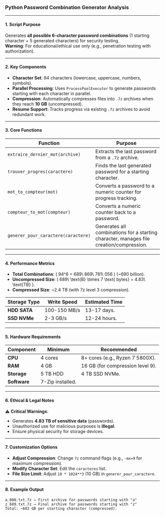 ### **Python Password Combination Generator Analysis**

---

#### **1. Script Purpose**  
Generates **all possible 6-character password combinations** (1 starting character + 5 generated characters) for security testing.  
**Warning**: For educational/ethical use only (e.g., penetration testing with authorization).

---

#### **2. Key Components**
- **Character Set**: 94 characters (lowercase, uppercase, numbers, symbols).  
- **Parallel Processing**: Uses `ProcessPoolExecutor` to generate passwords starting with each character in parallel.  
- **Compression**: Automatically compresses files into `.7z` archives when they reach **10 GB** (uncompressed).  
- **Resume Support**: Tracks progress via existing `.7z` archives to avoid redundant work.

---

#### **3. Core Functions**
| Function | Purpose |
|----------|---------|
| `extraire_dernier_mot(archive)` | Extracts the last password from a `.7z` archive. |
| `trouver_progres(caractere)` | Finds the last generated password for a starting character. |
| `mot_to_compteur(mot)` | Converts a password to a numeric counter for progress tracking. |
| `compteur_to_mot(compteur)` | Converts a numeric counter back to a password. |
| `generer_pour_caractere(caractere)` | Generates all combinations for a starting character, manages file creation/compression. |

---

#### **4. Performance Metrics**
- **Total Combinations**: \( 94^6 = 689\ 869\ 781\ 056 \) (~690 billion).  
- **Uncompressed Size**: \( 689\ \text{B} \times 7 \text{ bytes} = 4.83\ \text{TB} \).  
- **Compressed Size**: ~2.4 TB (with 7z level 3 compression).  

| Storage Type | Write Speed | Estimated Time |
|--------------|-------------|----------------|
| **HDD SATA** | 100-150 MB/s | 13-17 days. |
| **SSD NVMe** | 2-3 GB/s | 12-24 hours. |

---

#### **5. Hardware Requirements**
| Component | Minimum | Recommended |
|-----------|---------|-------------|
| **CPU** | 4 cores | 8+ cores (e.g., Ryzen 7 5800X). |
| **RAM** | 4 GB | 16 GB (for compression level 9). |
| **Storage** | 5 TB HDD | 4 TB SSD NVMe. |
| **Software** | 7-Zip installed. |

---

#### **6. Ethical & Legal Notes**
⚠️ **Critical Warnings**:  
- Generates **4.83 TB of sensitive data** (passwords).  
- Unauthorized use for malicious purposes is **illegal**.  
- Ensure physical security for storage devices.  

---

#### **7. Customization Options**
- **Adjust Compression**: Change `7z` command flags (e.g., `-mx=9` for maximum compression).  
- **Modify Character Set**: Edit the `caracteres` list.  
- **File Size Limit**: Adjust `10 * 1024**3` (10 GB) in `generer_pour_caractere`.  

---

#### **8. Example Output**
```
a_000.txt.7z → First archive for passwords starting with "a"  
z_689.txt.7z → Final archive for passwords starting with "z"  
Total: ~683 GB per starting character (compressed).  
```
